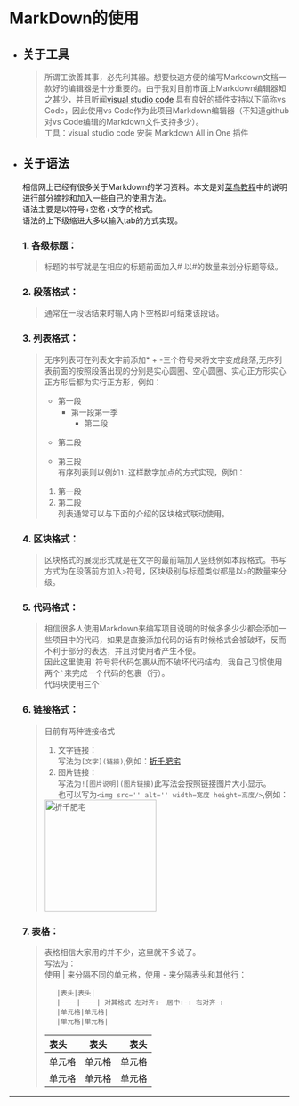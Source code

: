 # **MarkDown的使用**
+ ## 关于工具  
    > 所谓工欲善其事，必先利其器。想要快速方便的编写Markdown文档一款好的编辑器是十分重要的。由于我对目前市面上Markdown编辑器知之甚少，并且听闻[visual studio code](https://code.visualstudio.com/Download) 具有良好的插件支持以下简称vs Code，因此使用vs Code作为此项目Markdown编辑器（不知道github对vs Code编辑的Markdown文件支持多少）。  
    > 工具：visual studio code 安装 Markdown All in One 插件
+ ## 关于语法
     相信网上已经有很多关于Markdown的学习资料。本文是对[菜鸟教程](https://www.runoob.com/markdown)中的说明进行部分摘抄和加入一些自己的使用方法。  
     语法主要是以符号+空格+文字的格式。  
     语法的上下级缩进大多以输入tab的方式实现。 
     ### 1. 各级标题：  
    > 标题的书写就是在相应的标题前面加入# 以#的数量来划分标题等级。 
    
     ### 2. 段落格式：  
    > 通常在一段话结束时输入两下空格即可结束该段话。  
    >
     ### 3. 列表格式：  
    > 无序列表可在列表文字前添加* + -三个符号来将文字变成段落,无序列表前面的按照段落出现的分别是实心圆圈、空心圆圈、实心正方形实心正方形后都为实行正方形，例如：  
    > * 第一段  
    >   - 第一段第一季  
    >        + 第二段
    > + 第二段
    > - 第三段  
    > 有序列表则以例如``1.``这样数字加点的方式实现，例如：
    > 1. 第一段  
    > 2. 第二段  
    > 列表通常可以与下面的介绍的区块格式联动使用。
    ### 4. 区块格式：  
    > 区块格式的展现形式就是在文字的最前端加入竖线例如本段格式。书写方式为在段落前方加入``>``符号，区块级别与标题类似都是以``>``的数量来分级。  
    ### 5. 代码格式：  
    > 相信很多人使用Markdown来编写项目说明的时候多多少少都会添加一些项目中的代码，如果是直接添加代码的话有时候格式会被破坏，反而不利于部分的表达，并且对使用者产生不便。  
    > 因此这里使用`` ` ``符号将代码包裹从而不破坏代码结构，我自己习惯使用两个`` ` ``来完成一个代码的包裹（行）。  
    > 代码块使用三个`` ` ``
    ### 6. 链接格式：  
    > 目前有两种链接格式  
    > 1. 文字链接：  
    >   写法为``[文字](链接)``,例如：[折千肥宅](https://zheqianfz.top)
    > 2. 图片链接：  
    >   写法为``![图片说明](图片链接)``此写法会按照链接图片大小显示。  
    >   也可以写为``<img src='' alt='' width=宽度 height=高度/>``,例如：  
    > <img src='https://www.zheqianfz.top/img/logo.jpg' alt='折千肥宅' width=200 height=200/>  
    ### 7. 表格：
    > 表格相信大家用的并不少，这里就不多说了。  
    > 写法为：  
    > 使用 | 来分隔不同的单元格，使用 - 来分隔表头和其他行：  
    > ```
    >    |表头|表头|
    >    |----|----| 对其格式 左对齐:- 居中:-: 右对齐-:
    >    |单元格|单元格|
    >    |单元格|单元格| 
    > ```  
    > |表头|表头|表头|
    > |:-|:-:|-:|
    > |单元格|单元格|单元格|
    > |单元格|单元格|单元格|
---